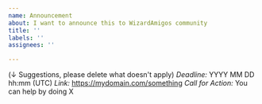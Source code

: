 ```yaml
---
name: Announcement
about: I want to announce this to WizardAmigos community
title: ''
labels: ''
assignees: ''

---
```


(↓ Suggestions, please delete what doesn't apply)
_Deadline:_ YYYY MM DD hh:mm (UTC)
_Link:_ https://mydomain.com/something
_Call for Action:_ You can help by doing X

